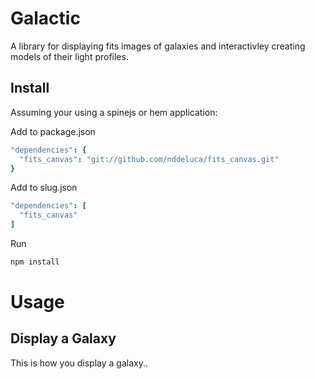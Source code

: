Galactic
==========
A library for displaying fits images of galaxies and interactivley creating models of their light profiles.

Install
---
Assuming your using a spinejs or hem application:

Add to package.json
```coffeescript
"dependencies": {
  "fits_canvas": "git://github.com/nddeluca/fits_canvas.git"
}
```
Add to slug.json
```coffeescript
"dependencies": [
  "fits_canvas"
]
```
Run
```bash
npm install
```

Usage
===

Display a Galaxy
---
This is how you display a galaxy..


